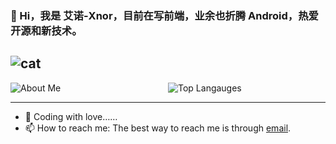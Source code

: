 ### 🌱 Hi，我是 艾诺-Xnor，目前在写前端，业余也折腾 Android，热爱开源和新技术。

![cat](https://raw.githubusercontent.com/Xnor-bear/Living-room-for-Pic/master/cat.gif)
--------

<div style="display: flex;width:100%;justify-content: space-between;"> 
  <img style="flex: 1;" alt="About Me" src="https://github-readme-stats.vercel.app/api?username=xnor-bear&show_icons=true&hide_border=true&hide=contribs" />
  <img style="flex: 1;" alt="Top Langauges" src="https://github-readme-stats.vercel.app/api/top-langs/?username=xnor-bear&layout=compact&show_icons=true&hide_border=true" />
</div>

--------

- 🔭 Coding with love……
- 📫 How to reach me: The best way to reach me is through [email](mailto:xiangnorth@qq.com).
